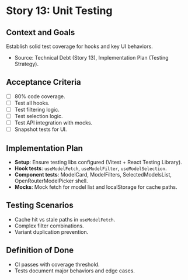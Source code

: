 # Story 13: Unit Testing

## Context and Goals
Establish solid test coverage for hooks and key UI behaviors.

- Source: Technical Debt (Story 13), Implementation Plan (Testing Strategy).

## Acceptance Criteria
- [ ] 80% code coverage.
- [ ] Test all hooks.
- [ ] Test filtering logic.
- [ ] Test selection logic.
- [ ] Test API integration with mocks.
- [ ] Snapshot tests for UI.

## Implementation Plan
- __Setup__: Ensure testing libs configured (Vitest + React Testing Library).
- __Hook tests__: `useModelFetch`, `useModelFilter`, `useModelSelection`.
- __Component tests__: ModelCard, ModelFilters, SelectedModelsList, OpenRouterModelPicker shell.
- __Mocks__: Mock fetch for model list and localStorage for cache paths.

## Testing Scenarios
- Cache hit vs stale paths in `useModelFetch`.
- Complex filter combinations.
- Variant duplication prevention.

## Definition of Done
- CI passes with coverage threshold.
- Tests document major behaviors and edge cases.
